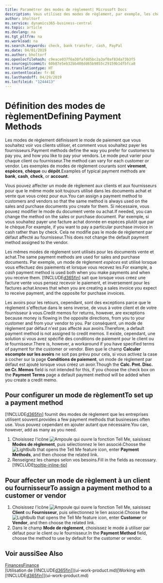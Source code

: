 ```yaml
---
title: Paramétrer des modes de règlement| Microsoft Docs
description: Vous utilisez des modes de règlement, par exemple, les chèques, le transfert bancaire, les espèces, ou Paypal, pour définir la façon dont les factures vente et achat sont payées.
author: bholtorf
ms.service: dynamics365-business-central
ms.topic: article
ms.devlang: na
ms.tgt_pltfrm: na
ms.workload: na
ms.search.keywords: check, bank transfer, cash, PayPal
ms.date: 04/01/2019
ms.author: bholtorf
ms.openlocfilehash: c9eace037f6a30fafdd5bc2a3af0af83da73b3f5
ms.sourcegitcommit: 60b87e5eb32bb408dd65b9855c29159b1dfbfca8
ms.translationtype: HT
ms.contentlocale: fr-BE
ms.lasthandoff: 04/29/2019
ms.locfileid: "1244413"
---
```

# <a name="defining-payment-methods"></a><span data-ttu-id="53e81-103">Définition des modes de règlement</span><span class="sxs-lookup"><span data-stu-id="53e81-103">Defining Payment Methods</span></span>
<span data-ttu-id="53e81-104">Les modes de règlement définissent le mode de paiement que vous souhaitez voir vos clients utiliser, et comment vous souhaitez payer les fournisseurs.</span><span class="sxs-lookup"><span data-stu-id="53e81-104">Payment methods define the way you prefer for customers to pay you, and how you like to pay your vendors.</span></span> <span data-ttu-id="53e81-105">Le mode peut varier pour chaque client ou fournisseur.</span><span class="sxs-lookup"><span data-stu-id="53e81-105">The method can vary for each customer or vendor.</span></span> <span data-ttu-id="53e81-106">Les exemples de modes de règlement courants sont **virement**, **espèces**, **chèque** ou **dépôt**.</span><span class="sxs-lookup"><span data-stu-id="53e81-106">Examples of typical payment methods are **bank**, **cash**, **check**, or **account**.</span></span> 

<span data-ttu-id="53e81-107">Vous pouvez affecter un mode de règlement aux clients et aux fournisseurs pour que le même mode soit toujours utilisé dans les documents achat et vente que vous créez pour eux.</span><span class="sxs-lookup"><span data-stu-id="53e81-107">You can assign a payment method to customers and vendors so that the same method is always used on the sales and purchase documents you create for them.</span></span> <span data-ttu-id="53e81-108">Si nécessaire, vous pouvez modifier le mode du document vente ou achat.</span><span class="sxs-lookup"><span data-stu-id="53e81-108">If needed, you can change the method on the sales or purchase document.</span></span> <span data-ttu-id="53e81-109">Par exemple, si vous souhaitez payer une facture achat donnée en espèces plutôt que par le chèque.</span><span class="sxs-lookup"><span data-stu-id="53e81-109">For example, if you want to pay a particular purchase invoice in cash rather than by check.</span></span> <span data-ttu-id="53e81-110">Cela ne modifie pas le mode de règlement par défaut affecté au fournisseur.</span><span class="sxs-lookup"><span data-stu-id="53e81-110">This does not change the default payment method assigned to the vendor.</span></span>

<span data-ttu-id="53e81-111">Les mêmes modes de règlement sont utilisés pour les documents vente et achat.</span><span class="sxs-lookup"><span data-stu-id="53e81-111">The same payment methods are used for sales and purchase documents.</span></span> <span data-ttu-id="53e81-112">Par exemple, un mode de règlement _espèces_ est utilisé lorsque vous effectuez des paiements et lorsque vous recevez les.</span><span class="sxs-lookup"><span data-stu-id="53e81-112">For example, a _cash_ payment method is used both when you make payments and when you receive them.</span></span> [!INCLUDE[d365fin](includes/d365fin_md.md)] <span data-ttu-id="53e81-113">sait que lorsque vous créez une facture vente vous pensez recevoir le paiement, et inversement pour les factures achat.</span><span class="sxs-lookup"><span data-stu-id="53e81-113">knows that when you are creating a sales invoice you expect to receive payment, and the opposite for purchase invoices.</span></span> 

<span data-ttu-id="53e81-114">Les avoirs pour les retours, cependant, sont des exceptions parce que le règlement s'effectue dans le sens inverse, de vous à votre client et de votre fournisseur à vous.</span><span class="sxs-lookup"><span data-stu-id="53e81-114">Credit memos for returns, however, are exceptions because money is flowing in the opposite directions, from you to your customer and from your vendor to you.</span></span> <span data-ttu-id="53e81-115">Par conséquent, un mode de règlement par défaut n'est pas affecté aux avoirs.</span><span class="sxs-lookup"><span data-stu-id="53e81-115">Therefore, a default payment method is not assigned to credit memos.</span></span> <span data-ttu-id="53e81-116">Il existe, cependant, une solution si vous avez spécifié des conditions de paiement pour le client ou le fournisseur.</span><span class="sxs-lookup"><span data-stu-id="53e81-116">There is, however, a workaround if you have specified terms of payment for the customer or vendor.</span></span> <span data-ttu-id="53e81-117">Bien que le champ **Calculer escompte sur les avoirs** ne soit pas prévu pour cela, si vous activez la case à cocher sur la page **Conditions de paiement**, un mode de règlement par défaut est ajouté lorsque vous créez un avoir.</span><span class="sxs-lookup"><span data-stu-id="53e81-117">Though the **Calc. Pmt. Disc. on Cr. Memos** field is not intended for this, if you choose the check box on the **Payment Terms** page a default payment method will be added when you create a credit memo.</span></span>

## <a name="to-set-up-a-payment-method"></a><span data-ttu-id="53e81-118">Pour configurer un mode de règlement</span><span class="sxs-lookup"><span data-stu-id="53e81-118">To set up a payment method</span></span>
[!INCLUDE[d365fin](includes/d365fin_md.md)] <span data-ttu-id="53e81-119">fournit des modes de règlement que les entreprises utilisent souvent.</span><span class="sxs-lookup"><span data-stu-id="53e81-119">provides a few payment methods that businesses often use.</span></span> <span data-ttu-id="53e81-120">Vous pouvez cependant en ajouter autant que nécessaire.</span><span class="sxs-lookup"><span data-stu-id="53e81-120">You can, however, add as many as you need.</span></span>

1. <span data-ttu-id="53e81-121">Choisissez l'icône ![Ampoule qui ouvre la fonction Tell Me](media/ui-search/search_small.png "Dites-moi ce que vous voulez faire"), saisissez **Modes de règlement**, puis sélectionnez le lien associé.</span><span class="sxs-lookup"><span data-stu-id="53e81-121">Choose the ![Lightbulb that opens the Tell Me feature](media/ui-search/search_small.png "Tell me what you want to do") icon, enter **Payment Methods**, and then choose the related link.</span></span>
2. <span data-ttu-id="53e81-122">Renseignez les champs selon vos besoins.</span><span class="sxs-lookup"><span data-stu-id="53e81-122">Fill in the fields as necessary.</span></span> [!INCLUDE[tooltip-inline-tip](includes/tooltip-inline-tip_md.md)]

## <a name="to-assign-a-payment-method-to-a-customer-or-vendor"></a><span data-ttu-id="53e81-123">Pour affecter un mode de règlement à un client ou fournisseur</span><span class="sxs-lookup"><span data-stu-id="53e81-123">To assign a payment method to a customer or vendor</span></span>
1. <span data-ttu-id="53e81-124">Choisissez l'icône ![Ampoule qui ouvre la fonction Tell Me](media/ui-search/search_small.png "Dites-moi ce que vous voulez faire"), saisissez **Client** ou **Fournisseur**, puis sélectionnez le lien associé.</span><span class="sxs-lookup"><span data-stu-id="53e81-124">Choose the ![Lightbulb that opens the Tell Me feature](media/ui-search/search_small.png "Tell me what you want to do") icon, enter **Customer** or **Vendor**, and then choose the related link.</span></span>
2. <span data-ttu-id="53e81-125">Dans le champ **Mode de règlement**, choisissez le mode à utiliser par défaut pour le client ou le fournisseur.</span><span class="sxs-lookup"><span data-stu-id="53e81-125">In the **Payment Method** field, choose the method to use by default for the customer or vendor.</span></span>

## <a name="see-also"></a><span data-ttu-id="53e81-126">Voir aussi</span><span class="sxs-lookup"><span data-stu-id="53e81-126">See Also</span></span>
[<span data-ttu-id="53e81-127">Finances</span><span class="sxs-lookup"><span data-stu-id="53e81-127">Finance</span></span>](finance.md)  
<span data-ttu-id="53e81-128">[Utilisation de [!INCLUDE[d365fin](includes/d365fin_md.md)]](ui-work-product.md)</span><span class="sxs-lookup"><span data-stu-id="53e81-128">[Working with [!INCLUDE[d365fin](includes/d365fin_md.md)]](ui-work-product.md)</span></span>  
